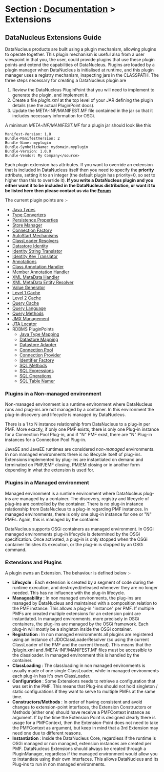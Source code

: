 <head><title>PluginPoints</title></head>

# Section : [Documentation](../index.html) > Extensions

## DataNucleus Extensions Guide

DataNucleus products are built using a plugin mechanism, allowing plugins to operate together.
This plugin mechanism is useful also from a user viewpoint in that you, the user, could provide
plugins that use these plugin points and extend the capabilities of DataNucleus.
Plugins are loaded by a plugin manager when DataNucleus is initialised at runtime, and this plugin manager uses a 
registry mechanism, inspecting jars in the CLASSPATH. The three steps necessary for creating a DataNucleus plugin are

1. Review the DataNucleus PluginPoint that you will need to implement to generate the plugin, and implement it.
2. Create a file _plugin.xml_ at the top level of your JAR defining the plugin details (see the actual PluginPoint docs).
3. Update the META-INF/MANIFEST.MF file contained in the jar so that it includes necessary information for OSGi.

A minimum _META-INF/MANIFEST.MF_ for a plugin jar should look like this

	Manifest-Version: 1.0
	Bundle-ManifestVersion: 2
	Bundle-Name: myplugin
	Bundle-SymbolicName: mydomain.myplugin
	Bundle-Version: 1.0.0
	Bundle-Vendor: My Company</source>

Each plugin extension has attributes. If you want to override an extension that is included in DataNucleus itself then you 
need to specify the __priority__ attribute, setting it to an integer (the default plugin has priority=0, so set to higher than this to override it).
__If you write a DataNucleus plugin and you either want it to be included in the DataNucleus distribution, or want it to be listed here then 
please contact us via the [Forum](http://forum.datanucleus.org)__

The current plugin points are :-

* [Java Types](java_types.html)
* [Type Converters](type_converter.html)
* [Persistence Properties](persistence_properties.html)
* [Store Manager](store_manager.html)
* [Connection Factory](connection_factory.html)
* [AutoStart Mechanisms](autostart_mechanism.html)
* [ClassLoader Resolvers](classloader_resolver.html)
* [Datastore Identity](datastoreidentity.html)
* [Identity String Translator](identity_string_translator.html)
* [Identity Key Translator](identity_key_translator.html)
* [Annotations](annotations.html)
* [Class Annotation Handler](class_annotation_handler.html)
* [Member Annotation Handler](member_annotation_handler.html)
* [XML MetaData Handler](metadata_handler.html)
* [XML MetaData Entity Resolver](metadata_entityresolver.html)
* [Value Generator](value_generator.html)
* [Level 1 Cache](level1_cache.html)
* [Level 2 Cache](level2_cache.html)
* [Query Cache](query_cache.html)
* [Query Language](store_query_query.html)
* [Query Methods](store_query_methods.html)
* [JMX Management](management_server.html)
* [JTA Locator](jta_locator.html)
* RDBMS PluginPoints
	+ [Java Type Mapping](rdbms_java_types.html)
	+ [Datastore Mapping](rdbms_datastore_types.html)
	+ [Datastore Adapter](rdbms_datastore_adapter.html)
	+ [Connection Pool](rdbms_connection_pool.html)
	+ [Connection Provider](rdbms_connection_provider.html)
	+ [Identifier Factory](rdbms_identifier_factory.html)
	+ [SQL Methods](rdbms_sql_methods.html)
	+ [SQL Expressions](rdbms_sql_expressions.html)
	+ [SQL Operations](rdbms_sql_operations.html)
	+ [SQL Table Namer](rdbms_sql_table_namer.html)


### Plugins in a Non-managed environment

Non-managed environment is a runtime environment where DataNucleus runs and plug-ins are not 
managed by a container. In this environment the plug-in discovery and lifecycle is managed by DataNucleus.

There is a 1 to N instance relationship from DataNucleus to a plug-in per PMF. More exactly, if only 
one PMF exists, there is only one Plug-in instance for a Connection Pool Plug-in, and if "N" 
PMF exist, there are "N" Plug-in instances for a Connection Pool Plug-in.

JavaSE and JavaEE runtimes are considered <i>non-managed</i> environments.
In non managed environments there is no lifecycle itself of plug-ins. Extensions implemented by 
plug-ins are instantiated on demand and terminated on PMF/EMF closing, PM/EM closing or in another 
form depending in what the extension is used for.

### Plugins in a Managed environment

Managed environment is a runtime environment where DataNucleus plug-ins are managed by a container. 
The discovery, registry and lifecycle of plug-ins are controlled by the container. 
There is no plug-in instance relationship from DataNucleus to a plug-in regarding PMF instances. In 
managed environments, there is only one plug-in instance for one or "N" PMFs. Again, this is managed by the container.

DataNucleus supports OSGi containers as managed environment. In OSGi managed environments plug-in lifecycle is determined by 
the OSGi specification. Once activated, a plug-in is only stopped when the OSGi container finishes its execution, or the 
plug-in is stopped by an OSGi command.

### Extensions and Plugins

A plugin owns an Extension. The behaviour is defined below :-

* __Lifecycle__ : Each extension is created by a segment of code during the runtime execution, and destroyed/released 
whenever they are no longer needed. This has no influence with the plug-in lifecycle.
* __Manageability__ : In non managed environments, the plug-ins are managed by DataNucleus and maintained with a composition 
relation to the PMF instance. This allows a plug-in "instance" per PMF. If multiple PMFs are created multiple extensions for an 
extension point are instantiated. In managed environments, more precisely in OSGi containers, the plug-ins are managed by the 
OSGi framework. Each plug-in will mostly be a singleton inside the OSGi container.
* __Registration__ : In non managed environments all plugins are registered using an instance of JDOClassLoaderResolver 
(so using the current ClassLoader of the PMF and the current thread). This means that the /plugin.xml and /META-INF/MANIFEST.MF files 
must be accessible to the classloader. In managed environment this is handled by the container.
* __ClassLoading__ : The classloading in non managed environments is usually made of one  single ClassLoader, while in managed 
environments each plug-in has it's own ClassLoader.
* __Configuration__ : Some Extensions needs to retrieve a configuration that was set in the PMF. This means that Plug-ins should 
not hold singleton / static configurations if they want to serve to multiple PMFs at the same time.
* __Constructors/Methods__ : In order of having consistent and avoid changes to extension-point interfaces, the Extension 
Constructors or Methods (either one) should have receive a PMFContext instance as argument. If by the time the Extension Point is designed 
clearly there is usage for a PMFContext, then the Extension-Point does not need to take the PMFContext as argument, but keep in mind that 
a 3rd Extension may need one due to different reasons.
* __Instantiation__ : Inside the DataNucleus Core, regardless if the runtime is OSGi managed or non managed, extension instances are 
created per PMF. DataNucleus Extensions should always be created through a PluginManager, regardless if the managed environment 
would allow you to instantiate using their own interfaces. This allows DataNucleus and its Plug-ins to run in non managed environments.

